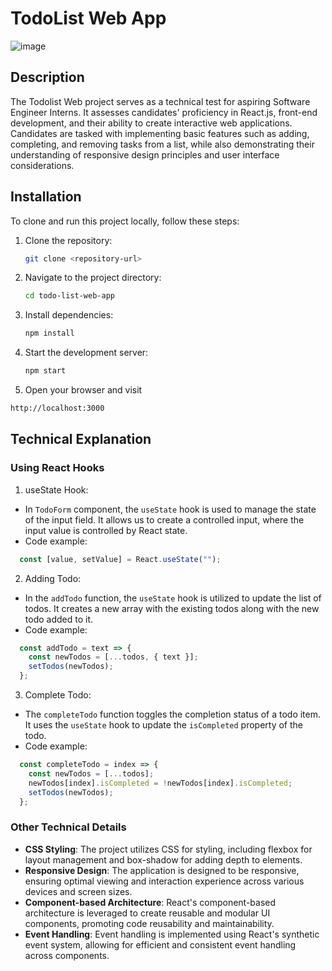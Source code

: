 # TodoList Web App
![image](https://github.com/rrrozzaq/todolist-web-app/assets/92041571/9debe5c4-3418-48a8-80f5-1cf7f70132a2)

## Description

The Todolist Web project serves as a technical test for aspiring Software Engineer Interns. It assesses candidates' proficiency in React.js, front-end development, and their ability to create interactive web applications. Candidates are tasked with implementing basic features such as adding, completing, and removing tasks from a list, while also demonstrating their understanding of responsive design principles and user interface considerations.

## Installation

To clone and run this project locally, follow these steps:

1. Clone the repository:
   ```bash
   git clone <repository-url>
    ```
2. Navigate to the project directory:
    ```bash
   cd todo-list-web-app
    ```
3. Install dependencies:
   ```bash
   npm install
   ```
4. Start the development server:
   ```bash
   npm start
   ```
5. Open your browser and visit
  ```bash
  http://localhost:3000
  ```
## Technical Explanation
### Using React Hooks

1. useState Hook:
- In `TodoForm` component, the `useState` hook is used to manage the state of the input field. It allows us to create a controlled input, where the input value is controlled by React state.
- Code example:
```javascript
  const [value, setValue] = React.useState("");
```
2. Adding Todo:
- In the `addTodo` function, the `useState` hook is utilized to update the list of todos. It creates a new array with the existing todos along with the new todo added to it.
- Code example:
```javascript
  const addTodo = text => {
    const newTodos = [...todos, { text }];
    setTodos(newTodos);
  };
```
3. Complete Todo:
- The `completeTodo` function toggles the completion status of a todo item. It uses the `useState` hook to update the `isCompleted` property of the todo.
- Code example:
```javascript
  const completeTodo = index => {
    const newTodos = [...todos];
    newTodos[index].isCompleted = !newTodos[index].isCompleted;
    setTodos(newTodos);
  };
```

### Other Technical Details

- **CSS Styling**: The project utilizes CSS for styling, including flexbox for layout management and box-shadow for adding depth to elements.
- **Responsive Design**: The application is designed to be responsive, ensuring optimal viewing and interaction experience across various devices and screen sizes.
- **Component-based Architecture**: React's component-based architecture is leveraged to create reusable and modular UI components, promoting code reusability and maintainability.
- **Event Handling**: Event handling is implemented using React's synthetic event system, allowing for efficient and consistent event handling across components.
